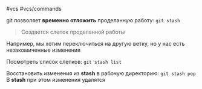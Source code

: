 #vcs #vcs/commands 

git позволяет **временно отложить** проделанную работу: `git stash`
> Создается слепок проделанной работы

Например, мы хотим переключиться на другую ветку, но у нас есть незакомиченные изменения

Посмотреть список слепков: `git stash list`

Восстановить изменения из **stash** в рабочую директорию: `git stash pop`
В **stash** при этом изменения удалятся